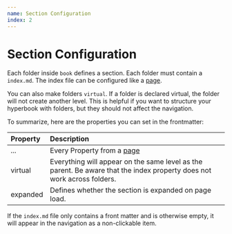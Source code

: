```yaml
---
name: Section Configuration
index: 2
---
```


# Section Configuration

Each folder inside `book` defines a section. Each folder must contain a `index.md`. The index file
can be configured like a [page](/configuration/page).

You can also make folders `virtual`. If a folder is declared virtual,
the folder will not create another level. This is helpful if you want
to structure your hyperbook with folders, but they should not affect the
navigation.

To summarize, here are the properties you can set in the frontmatter:

| Property | Description                                                                                                            |
| :------- | :--------------------------------------------------------------------------------------------------------------------- |
| ...      | Every Property from a [page](/configuration/page)                                                                      |
| virtual  | Everything will appear on the same level as the parent. Be aware that the index property does not work across folders. |
| expanded | Defines whether the section is expanded on page load.                                                                  |

If the `index.md` file only contains a front matter and is otherwise
empty, it will appear in the navigation as a non-clickable item.
